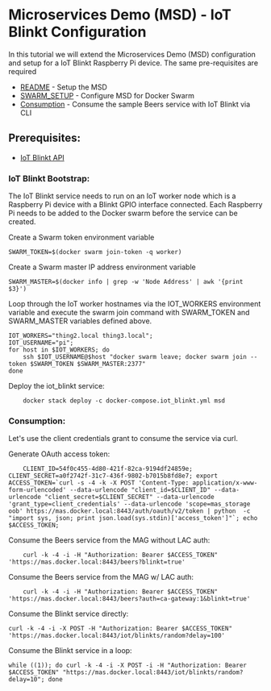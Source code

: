 # Microservices Demo (MSD) - IoT Blinkt Configuration
In this tutorial we will extend the Microservices Demo (MSD) configuration and setup for a IoT Blinkt Raspberry Pi device. The same pre-requisites are required 

*	[README](README.md) - Setup the MSD
*	[SWARM_SETUP](SWARM_SETUP.md) - Configure MSD for Docker Swarm
*	[Consumption](#consumption) - Consume the sample Beers service with IoT Blinkt via CLI

## <a name="prerequisites"></a>Prerequisites:

*	[IoT Blinkt API](https://github.com/phriscage/iot_blinkt)

### <a name="iot_blinkt"></a>IoT Blinkt Bootstrap:

The IoT Blinkt service needs to run on an IoT worker node which is a Raspberry Pi device with a Blinkt GPIO interface connected. Each Raspberry Pi needs to be added to the Docker swarm before the service can be created. 

Create a Swarm token environment variable

	SWARM_TOKEN=$(docker swarm join-token -q worker)

Create a Swarm master IP address environment variable

	SWARM_MASTER=$(docker info | grep -w 'Node Address' | awk '{print $3}')

Loop through the IoT worker hostnames via the IOT_WORKERS environment variable and execute the swarm join command with SWARM_TOKEN and SWARM_MASTER variables defined above.

	IOT_WORKERS="thing2.local thing3.local";
	IOT_USERNAME="pi";
	for host in $IOT_WORKERS; do
		ssh $IOT_USERNAME@$host "docker swarm leave; docker swarm join --token $SWARM_TOKEN $SWARM_MASTER:2377"
	done

Deploy the iot_blinkt service:

        docker stack deploy -c docker-compose.iot_blinkt.yml msd


### <a name="consumption"></a>Consumption:

Let's use the client credentials grant to consume the service via curl.

Generate OAuth access token:

        CLIENT_ID=54f0c455-4d80-421f-82ca-9194df24859e; CLIENT_SECRET=a0f2742f-31c7-436f-9802-b7015b8fd8e7; export ACCESS_TOKEN=`curl -s -4 -k -X POST 'Content-Type: application/x-www-form-urlencoded' --data-urlencode "client_id=$CLIENT_ID" --data-urlencode "client_secret=$CLIENT_SECRET" --data-urlencode 'grant_type=client_credentials' --data-urlencode 'scope=mas_storage oob' https://mas.docker.local:8443/auth/oauth/v2/token | python  -c "import sys, json; print json.load(sys.stdin)['access_token']"`; echo $ACCESS_TOKEN;


Consume the Beers service from the MAG without LAC auth:

        curl -k -4 -i -H "Authorization: Bearer $ACCESS_TOKEN" 'https://mas.docker.local:8443/beers?blinkt=true'

Consume the Beers service from the MAG w/ LAC auth:

        curl -k -4 -i -H "Authorization: Bearer $ACCESS_TOKEN" 'https://mas.docker.local:8443/beers?auth=ca-gateway:1&blinkt=true'


Consume the Blinkt service directly:

	curl -k -4 -i -X POST -H "Authorization: Bearer $ACCESS_TOKEN" 'https://mas.docker.local:8443/iot/blinkts/random?delay=100'


Consume the Blinkt service in a loop:

	while ((1)); do curl -k -4 -i -X POST -i -H "Authorization: Bearer $ACCESS_TOKEN" "https://mas.docker.local:8443/iot/blinkts/random?delay=10"; done
